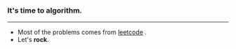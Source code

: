 ### It's time to algorithm.   
---
* Most of the problems comes from [leetcode](https://leetcode.com/) .   
* Let's **rock**.
